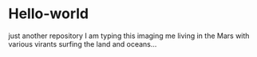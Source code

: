 # Hello-world
just another repository
I am typing this imaging me living in the Mars with various virants surfing the land and oceans...
